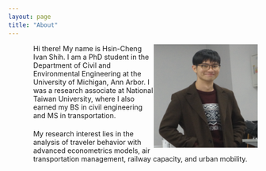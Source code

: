 ```yaml
---
layout: page
title: "About"
---
```


<div style="margin-left: 10%;">
    <img align="right" width="210" height="210" src="/images/IvanShih_headshot.png" style="vertical-align:middle">
</div>

<div style="margin-bottom: 20px; margin-left: 10%;">
    <p>Hi there! My name is Hsin-Cheng Ivan Shih. I am a PhD student in the Department of Civil and Environmental Engineering at the University of Michigan, Ann Arbor. I was a research associate at National Taiwan University, where I also earned my BS in civil engineering and MS in transportation.</p>
</div>

<div style="margin-left: 10%;">
    <p>My research interest lies in the analysis of traveler behavior with advanced econometrics models, air transportation management, railway capacity, and urban mobility.</p>
</div>
